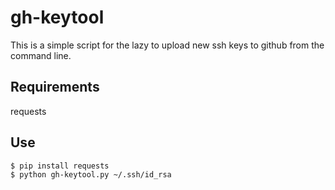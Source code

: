 gh-keytool
==========

This is a simple script for the lazy to upload new ssh keys to github from the
command line.

Requirements
------------
requests

Use
---

    $ pip install requests
    $ python gh-keytool.py ~/.ssh/id_rsa


